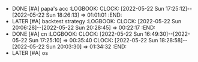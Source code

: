- DONE [#A] papa's acc
  :LOGBOOK:
  CLOCK: [2022-05-22 Sun 17:25:12]--[2022-05-22 Sun 18:26:13] =>  01:01:01
  :END:
- LATER [#A] backtest strategy
  :LOGBOOK:
  CLOCK: [2022-05-22 Sun 20:06:28]--[2022-05-22 Sun 20:28:45] =>  00:22:17
  :END:
- DONE [#A] cn
  :LOGBOOK:
  CLOCK: [2022-05-22 Sun 16:49:30]--[2022-05-22 Sun 17:25:10] =>  00:35:40
  CLOCK: [2022-05-22 Sun 18:28:58]--[2022-05-22 Sun 20:03:30] =>  01:34:32
  :END:
- LATER [#A] os